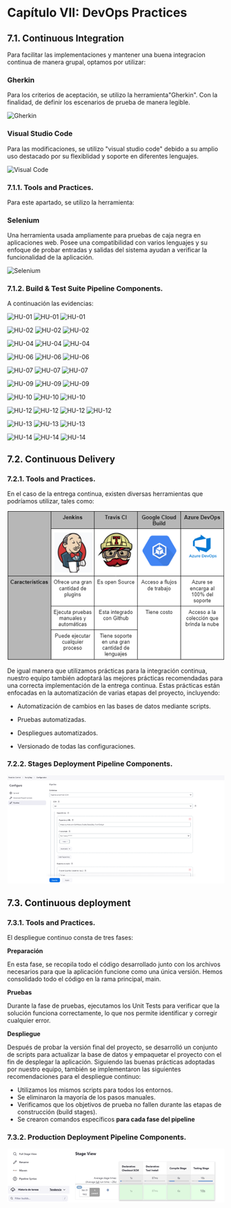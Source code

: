 # Capítulo VII: DevOps Practices
## 7.1. Continuous Integration
Para facilitar las implementaciones y mantener una buena integracion continua de manera grupal, optamos por utilizar:
### Gherkin

Para los criterios de aceptación, se utilizo la herramienta"Gherkin". Con la finalidad, de definir los escenarios de prueba de manera legible.

![Gherkin](https://github.com/user-attachments/assets/5205ece0-d9b1-4b76-a7d7-9783e6bfff3b)

### Visual Studio Code

Para las modificaciones, se utilizo "visual studio code" debido a su amplio uso destacado por su flexiblidad y soporte en diferentes lenguajes.

![Visual Code](https://github.com/user-attachments/assets/ee22fd3a-9f1f-45f6-b41c-e9a3457e8705)
### 7.1.1. Tools and Practices.
Para este apartado, se utilizo la herramienta:

### Selenium

Una herramienta usada ampliamente para pruebas de caja negra en aplicaciones web. Posee una compatibilidad con varios lenguajes y su enfoque de probar entradas y salidas del sistema ayudan a verificar la funcionalidad  de la aplicación.

![Selenium](https://github.com/user-attachments/assets/e20729f5-70c1-4937-a419-bbaaeb9a784f)

### 7.1.2. Build & Test Suite Pipeline Components.
A continuación las evidencias:


![HU-01](https://github.com/user-attachments/assets/a9d7bef3-bd51-4d42-8a32-15a40565dda8)
![HU-01](https://github.com/user-attachments/assets/ad109c33-eefb-4b6f-8ee8-3012399295a0)
![HU-01](https://github.com/user-attachments/assets/fc98d72d-8be2-4cf3-ba5f-27aba89968ef)


![HU-02](https://github.com/user-attachments/assets/5a759a57-588b-41c5-b2bb-6fdda677f01f)
![HU-02](https://github.com/user-attachments/assets/802cb0ab-9904-4cc2-b98e-33b02baced3b)
![HU-02](https://github.com/user-attachments/assets/b1c3c579-678a-4ff4-8776-654eff3043b2)


![HU-04](https://github.com/user-attachments/assets/75774608-21d9-420a-bd0d-e155036dfaa6)
![HU-04](https://github.com/user-attachments/assets/2192042e-83b3-4f54-9b49-aed4754dc184)
![HU-04](https://github.com/user-attachments/assets/ab6e038c-d684-4c52-916e-2915735019fd)


![HU-06](https://github.com/user-attachments/assets/5e9dd705-df66-42ef-903d-ad2a56676aa9)
![HU-06](https://github.com/user-attachments/assets/97281a97-c83d-4fc5-9546-aedd964c04fa)
![HU-06](https://github.com/user-attachments/assets/b0e67fbf-5432-445d-a14d-c758193ba9ea)


![HU-07](https://github.com/user-attachments/assets/99642da6-205f-4b88-81a6-997ef5d7c906)
![HU-07](https://github.com/user-attachments/assets/a5c12036-a4ec-4c7c-859c-782f0a75a7d0)
![HU-07](https://github.com/user-attachments/assets/80cf4f6c-2a6a-4dba-bfe3-06c7924f5bd8)


![HU-09](https://github.com/user-attachments/assets/5df48bdb-74b9-4f26-ac57-1f00ece05ccc)
![HU-09](https://github.com/user-attachments/assets/4dd8ef5d-e8e8-4cbd-bbdd-bcd52054e729)
![HU-09](https://github.com/user-attachments/assets/b13ee0bc-bdff-4ae6-8dd3-d3ea4cafb576)


![HU-10](https://github.com/user-attachments/assets/b42ea627-64fa-4225-9443-ed26bf127328)
![HU-10](https://github.com/user-attachments/assets/e1b7b320-fd47-4b06-9ee2-a2cd1ad41a95)
![HU-10](https://github.com/user-attachments/assets/d78c3869-d227-42e2-9d84-dd613f5c0fd5)




![HU-12](https://github.com/user-attachments/assets/976b5358-1289-4bde-8254-1996f3fe9442)
![HU-12](https://github.com/user-attachments/assets/e150dc9e-0f21-430d-bc9b-ff831058db00)
![HU-12](https://github.com/user-attachments/assets/9130a95c-bf10-4827-ae00-7221bfc3ab5a)
![HU-12](https://github.com/user-attachments/assets/19b57f23-6ec9-473a-92c5-bd8c733fe47a)



![HU-13](https://github.com/user-attachments/assets/dc973c87-8a20-4a07-bc3f-94eb63fffe9c)
![HU-13](https://github.com/user-attachments/assets/bc2e06fc-eb33-4640-86a3-305fef1b2594)
![HU-13](https://github.com/user-attachments/assets/b8f854c0-7a41-4be3-bfde-e49e1db5f45c)


![HU-14](https://github.com/user-attachments/assets/bb26178b-6187-4d15-a98c-e79a1e284a26)
![HU-14](https://github.com/user-attachments/assets/6902cfa3-762d-47e1-a3d4-908bfcf6c919)
![HU-14](https://github.com/user-attachments/assets/a9bf8ead-7503-45e8-b901-c5f14031c04b)



## 7.2. Continuous Delivery

### 7.2.1. Tools and Practices.

En el caso de la entrega continua, existen diversas herramientas que podríamos utilizar, tales como:

![img.png](assets/img/toolandpractices.png)

De igual manera que utilizamos prácticas para la integración continua, nuestro equipo también adoptará las mejores prácticas recomendadas para una correcta implementación de la entrega continua. Estas prácticas están enfocadas en la automatización de varias etapas del proyecto, incluyendo:

- Automatización de cambios en las bases de datos mediante scripts.

- Pruebas automatizadas.

- Despliegues automatizados.

- Versionado de todas las configuraciones.


### 7.2.2. Stages Deployment Pipeline Components.

![img.png](assets/img/stages.png)

## 7.3. Continuous deployment

### 7.3.1. Tools and Practices.

El despliegue continuo consta de tres fases:

**Preparación**

En esta fase, se recopila todo el código desarrollado junto con los archivos necesarios para que la aplicación funcione como una única versión. Hemos consolidado todo el código en la rama principal, main.

**Pruebas**

Durante la fase de pruebas, ejecutamos los Unit Tests para verificar que la solución funciona correctamente, lo que nos permite identificar y corregir cualquier error.

**Despliegue**

Después de probar la versión final del proyecto, se desarrolló un conjunto de scripts para actualizar la base de datos y empaquetar el proyecto con el fin de desplegar la aplicación. Siguiendo las buenas prácticas adoptadas por nuestro equipo, también se implementaron las siguientes recomendaciones para el despliegue continuo:

- Utilizamos los mismos scripts para todos los entornos.
- Se eliminaron la mayoría de los pasos manuales.
- Verificamos que los objetivos de prueba no fallen durante las etapas de construcción (build stages).
- Se crearon comandos específicos **para cada fase del pipeline**


### 7.3.2. Production Deployment Pipeline Components.

![img_1.png](assets/img/pipeline.png)